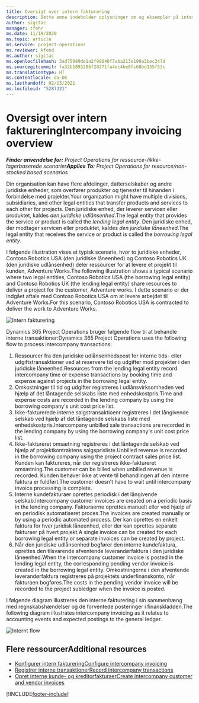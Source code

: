```yaml
---
title: Oversigt over intern fakturering
description: Dette emne indeholder oplysninger om og eksempler på intern fakturering for projekter.
author: sigitac
manager: tfehr
ms.date: 11/19/2020
ms.topic: article
ms.service: project-operations
ms.reviewer: kfend
ms.author: sigitac
ms.openlocfilehash: 3ad75089de1a2f99646f7aba213e199a2bec347d
ms.sourcegitcommit: fa32b1893286f20271fa4ec4be8fc68bd135f53c
ms.translationtype: HT
ms.contentlocale: da-DK
ms.lasthandoff: 02/15/2021
ms.locfileid: "5287321"
---
```

# <a name="intercompany-invoicing-overview"></a><span data-ttu-id="65ebe-103">Oversigt over intern fakturering</span><span class="sxs-lookup"><span data-stu-id="65ebe-103">Intercompany invoicing overview</span></span>

<span data-ttu-id="65ebe-104">_**Finder anvendelse for:** Project Operations for ressource-/ikke-lagerbaserede scenarier_</span><span class="sxs-lookup"><span data-stu-id="65ebe-104">_**Applies To:** Project Operations for resource/non-stocked based scenarios_</span></span>

<span data-ttu-id="65ebe-105">Din organisation kan have flere afdelinger, datterselskaber og andre juridiske enheder, som overfører produkter og tjenester til hinanden i forbindelse med projekter.</span><span class="sxs-lookup"><span data-stu-id="65ebe-105">Your organization might have multiple divisions, subsidiaries, and other legal entities that transfer products and services to each other for projects.</span></span> <span data-ttu-id="65ebe-106">Den juridiske enhed, der leverer servicen eller produktet, kaldes *den juridiske udlånsenhed*.</span><span class="sxs-lookup"><span data-stu-id="65ebe-106">The legal entity that provides the service or product is called the *lending legal entity*.</span></span> <span data-ttu-id="65ebe-107">Den juridiske enhed, der modtager servicen eller produktet, kaldes *den juridiske låneenhed*.</span><span class="sxs-lookup"><span data-stu-id="65ebe-107">The legal entity that receives the service or product is called the *borrowing legal entity*.</span></span>

<span data-ttu-id="65ebe-108">I følgende illustration vises et typisk scenarie, hvor to juridiske enheder, Contoso Robotics USA (den juridiske låneenhed) og Contoso Robotics UK (den juridiske udlånsenhed) deler ressourcer for at levere et projekt til kunden, Adventure Works.</span><span class="sxs-lookup"><span data-stu-id="65ebe-108">The following illustration shows a typical scenario where two legal entities, Contoso Robotics USA (the borrowing legal entity) and Contoso Robotics UK (the lending legal entity) share resources to deliver a project for the customer, Adventure works.</span></span> <span data-ttu-id="65ebe-109">I dette scenario er der indgået aftale med Contoso Robotics USA om at levere arbejdet til Adventure Works.</span><span class="sxs-lookup"><span data-stu-id="65ebe-109">For this scenario, Contoso Robotics USA is contracted to deliver the work to Adventure Works.</span></span>

![Intern fakturering](./media/IntercompanyScenario.png) 

<span data-ttu-id="65ebe-111">Dynamics 365 Project Operations bruger følgende flow til at behandle interne transaktioner:</span><span class="sxs-lookup"><span data-stu-id="65ebe-111">Dynamics 365 Project Operations uses the following flow to process intercompany transactions:</span></span>

1. <span data-ttu-id="65ebe-112">Ressourcer fra den juridiske udlånsenhedspost for interne tids- eller udgiftstransaktioner ved at reservere tid og udgifter mod projekter i den juridiske låneenhed.</span><span class="sxs-lookup"><span data-stu-id="65ebe-112">Resources from the lending legal entity record intercompany time or expense transactions by booking time and expense against projects in the borrowing legal entity.</span></span>
2. <span data-ttu-id="65ebe-113">Omkostninger til tid og udgifter registreres i udlånsvirksomheden ved hjælp af det låntagende selskabs liste med enhedskostpris.</span><span class="sxs-lookup"><span data-stu-id="65ebe-113">Time and expense costs are recorded in the lending company by using the borrowing company's unit cost price list.</span></span>
3. <span data-ttu-id="65ebe-114">Ikke-fakturerede interne salgstransaktioenr registreres i det långivende selskab ved hjælp af det låntagende selskabs liste med enhedskostpris.</span><span class="sxs-lookup"><span data-stu-id="65ebe-114">Intercompany unbilled sale transactions are recorded in the lending company by using the borrowing company's unit cost price list.</span></span>
4. <span data-ttu-id="65ebe-115">Ikke-faktureret omsætning registreres i det låntagende selskab ved hjælp af projektkontraktens salgsprisliste.</span><span class="sxs-lookup"><span data-stu-id="65ebe-115">Unbilled revenue is recorded in the borrowing company using the project contract sales price list.</span></span> <span data-ttu-id="65ebe-116">Kunden kan faktureres, når der registreres ikke-faktureret omsætning.</span><span class="sxs-lookup"><span data-stu-id="65ebe-116">The customer can be billed when unbilled revenue is recorded.</span></span> <span data-ttu-id="65ebe-117">Kunden behøver ikke at vente til behandlingen af den interne faktura er fuldført.</span><span class="sxs-lookup"><span data-stu-id="65ebe-117">The customer doesn't have to wait until intercompany invoice processing is complete.</span></span>
5. <span data-ttu-id="65ebe-118">Interne kundefakturaer oprettes periodisk i det långivende selskab.</span><span class="sxs-lookup"><span data-stu-id="65ebe-118">Intercompany customer invoices are created on a periodic basis in the lending company.</span></span> <span data-ttu-id="65ebe-119">Fakturaerne oprettes manuelt eller ved hjælp af en periodisk automatiseret proces.</span><span class="sxs-lookup"><span data-stu-id="65ebe-119">The invoices are created manually or by using a periodic automated process.</span></span> <span data-ttu-id="65ebe-120">Der kan oprettes en enkelt faktura for hver juridisk låneenhed, eller der kan oprettes separate fakturaer på hvert projekt.</span><span class="sxs-lookup"><span data-stu-id="65ebe-120">A single invoice can be created for each borrowing legal entity or separate invoices can be created by project.</span></span>
6. <span data-ttu-id="65ebe-121">Når den juridiske udlånsenhed bogfører den interne kundefaktura, oprettes den tilsvarende afventende leverandørfaktura i den juridiske låneenhed.</span><span class="sxs-lookup"><span data-stu-id="65ebe-121">When the intercompany customer invoice is posted in the lending legal entity, the corresponding pending vendor invoice is created in the borrowing legal entity.</span></span> <span data-ttu-id="65ebe-122">Omkostningerne i den afventende leverandørfaktura registreres på projektets underfinanskonto, når fakturaen bogføres.</span><span class="sxs-lookup"><span data-stu-id="65ebe-122">The costs in the pending vendor invoice will be recorded to the project subledger when the invoice is posted.</span></span>

<span data-ttu-id="65ebe-123">I følgende diagram illustreres den interne fakturering i sin sammenhæng med regnskabshændelser og de forventede posteringer i finanskladden.</span><span class="sxs-lookup"><span data-stu-id="65ebe-123">The following diagram illustrates intercompany invoicing as it relates to accounting events and expected postings to the general ledger.</span></span>

![Internt flow](./media/IntercompanyFlow.png)

## <a name="additional-resources"></a><span data-ttu-id="65ebe-125">Flere ressourcer</span><span class="sxs-lookup"><span data-stu-id="65ebe-125">Additional resources</span></span>

- [<span data-ttu-id="65ebe-126">Konfigurer intern fakturering</span><span class="sxs-lookup"><span data-stu-id="65ebe-126">Configure intercompany invoicing</span></span>](configure-intercompany-invoicing.md)
- [<span data-ttu-id="65ebe-127">Registrer interne transaktioner</span><span class="sxs-lookup"><span data-stu-id="65ebe-127">Record intercompany transactions</span></span>](create-intercompany-transactions.md)
- [<span data-ttu-id="65ebe-128">Opret interne kunde- og kreditorfakturaer</span><span class="sxs-lookup"><span data-stu-id="65ebe-128">Create intercompany customer and vendor invoices</span></span>](create-intercompany-customer-vendor-invoices.md)


[!INCLUDE[footer-include](../includes/footer-banner.md)]